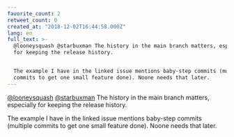 ```yaml
---
favorite_count: 2
retweet_count: 0
created_at: "2018-12-02T16:44:58.000Z"
lang: en
full_text: >-
  @looneysquash @starbuxman The history in the main branch matters, especially
  for keeping the release history.


  The example I have in the linked issue mentions baby-step commits (multiple
  commits to get one small feature done). Noone needs that later.
---
```


[@looneysquash](https://twitter.com/looneysquash)
[@starbuxman](https://twitter.com/starbuxman) The history in the main branch
matters, especially for keeping the release history.

The example I have in the linked issue mentions baby-step commits (multiple
commits to get one small feature done). Noone needs that later.
